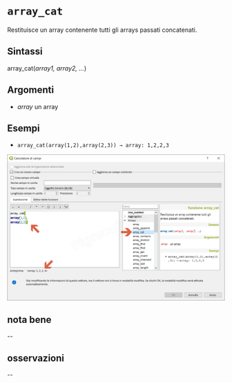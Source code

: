 # `array_cat`

Restituisce un array contenente tutti gli arrays passati concatenati.

## Sintassi

array_cat(_array1, array2, …_)

## Argomenti

* _array_ un array

## Esempi

* `array_cat(array(1,2),array(2,3)) → array: 1,2,2,3`

![](/img/arrays/array_cat/array_cat1.png)

## nota bene

--

## osservazioni

--